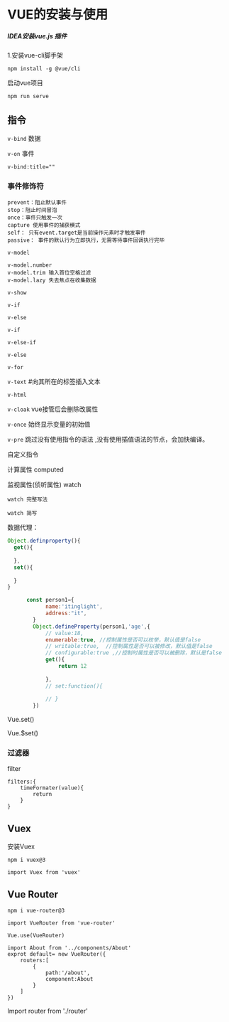 # VUE的安装与使用

##### IDEA安装vue.js 插件

1.安装vue-cli脚手架

```
npm install -g @vue/cli
```

启动vue项目

```
npm run serve
```







## 指令

`v-bind` 数据

`v-on` 事件

```
v-bind:title=""
```

### 事件修饰符

```
prevent：阻止默认事件
stop：阻止时间冒泡
once：事件只触发一次
capture 使用事件的捕获模式
self： 只有event.target是当前操作元素时才触发事件
passive： 事件的默认行为立即执行，无需等待事件回调执行完毕
```

`v-model`



```
v-model.number
v-model.trim 输入首位空格过滤
v-model.lazy 失去焦点在收集数据
```

`v-show`

`v-if`

`v-else`



`v-if`

`v-else-if`

`v-else`



`v-for`

`v-text` #向其所在的标签插入文本

`v-html`

`v-cloak`  vue接管后会删除改属性

`v-once` 始终显示变量的初始值

`v-pre`	跳过没有使用指令的语法 ,没有使用插值语法的节点，会加快编译。



自定义指令



计算属性 computed

监视属性(侦听属性) watch

```
watch 完整写法

watch 简写
```





数据代理：

```javascript
Object.definproperty(){
  get(){
    
  },
  set(){
    
  }
}

      const person1={
            name:'itinglight',
            address:"it",
        }
        Object.defineProperty(person1,'age',{
            // value:18,
            enumerable:true, //控制属性是否可以枚举，默认值是false
            // writable:true,  //控制属性是否可以被修改，默认值是false
            // configurable:true ,//控制时属性是否可以被删除，默认是false
            get(){
                return 12
           
            },
            // set:function(){
                
            // }
        })
```

Vue.set()

Vue.$set()

### 过滤器

filter

```
filters:{
	timeFormater(value){
		return 
	}
}
```





## Vuex

安装Vuex

`npm i vuex@3`

`import Vuex from 'vuex'`





## Vue Router

`npm i vue-router@3`

`import VueRouter from 'vue-router'`

`Vue.use(VueRouter)`

```{
import About from '../components/About'
exprot default= new VueRouter({
	routers:[
		{
			path:'/about',
			component:About
		}
	]
})
```

Import router from './router'                                                                                             
